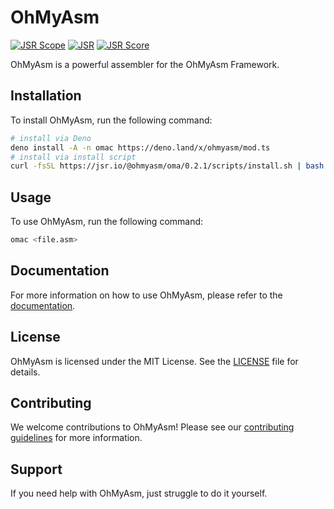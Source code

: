 # OhMyAsm
[![JSR Scope](https://jsr.io/badges/@ohmyasm)](https://jsr.io/@ohmyasm)
[![JSR](https://jsr.io/badges/@ohmyasm/oma)](https://jsr.io/@ohmyasm/oma)
[![JSR Score](https://jsr.io/badges/@ohmyasm/oma/score)](https://jsr.io/@ohmyasm/oma)

OhMyAsm is a powerful assembler for the OhMyAsm Framework.

## Installation

To install OhMyAsm, run the following command:

```bash
# install via Deno
deno install -A -n omac https://deno.land/x/ohmyasm/mod.ts
# install via install script
curl -fsSL https://jsr.io/@ohmyasm/oma/0.2.1/scripts/install.sh | bash
```

## Usage

To use OhMyAsm, run the following command:

```bash
omac <file.asm>
```

## Documentation

For more information on how to use OhMyAsm, please refer to the [documentation](https://jsr.io/@ohmyasm/oma).

## License

OhMyAsm is licensed under the MIT License. See the [LICENSE](LICENSE) file for details.

## Contributing

We welcome contributions to OhMyAsm! Please see our [contributing guidelines](CONTRIBUTING.md) for more information.

## Support

If you need help with OhMyAsm, just struggle to do it yourself.
